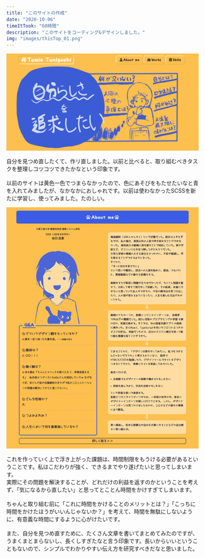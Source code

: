 ```yaml
---
title: "このサイトの作成"
date: "2020-10-06"
timeItTook: "60時間"
description: "このサイトをコーディング&デザインしました。"
img: "images/thisTop_01.png"
---
```

![top](images/thisTop_01.png)

自分を見つめ直したくて、作リ直しました。以前と比べると、取り組むべきタスクを整理しコツコツできたかなという印象です。<br />    
以前のサイトは黄色一色でつまらなかったので、色にあそびをもたせたいなと青を入れてみましたが、なかなかにおしゃれです。以前は使わなかったSCSSを新たに学習し、使ってみました。たのしい。  

![top](images/thisTop_02.png)

これを作っていく上で浮き上がった課題は、時間制限をもうける必要があるということです。私はこだわりが強く、できるまでやり遂げたいと思ってしまいます。    
実際にその問題を解決することが、どれだけの利益を返すのかということを考えず、「気になるから直したい」と思ってとことん時間をかけすぎてしまいます。<br />  
ちゃんと取り組む前に「これに時間をかけることのメリットとは？」「こっちに時間をかけたほうがいいんじゃないか？」を考えて、時間を無駄にしないように、有意義な時間にするように心がけたいです。<br />  
また、自分を見つめ直すために、たくさん文章を書いてまとめてみたのですが、うまくまとまらないし、長くしすぎたなと言う印象です。長いからいいということもないので、シンプルでわかりやすい伝え方を研究すべきだなと思いました。  